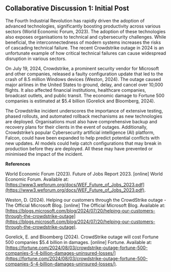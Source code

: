 ## Collaborative Discussion 1: Initial Post

The Fourth Industrial Revolution has rapidly driven the adoption of advanced technologies, significantly boosting productivity across various sectors (World Economic Forum, 2023). The adoption of these technologies also exposes organisations to technical and cybersecurity challenges. While beneficial, the interconnectedness of modern systems increases the risks of cascading technical failure. The recent Crowdstrike outage in 2024 is an unfortunate example of how critical technical failures can cause widespread disruption in various sectors.

  

On July 19, 2024, Crowdstrike, a prominent security vendor for Microsoft and other companies, released a faulty configuration update that led to the crash of 8.5 million Windows devices (Weston, 2024). The outage caused major airlines in the United States to ground, delay, and cancel over 10,000 flights. It also affected financial institutions, healthcare companies, broadcast outlets, and public transit. The economic damage to Fortune 500 companies is estimated at $5.4 billion (Gorelick and Bloomberg, 2024).

  

The Crowdstrike incident underscores the importance of extensive testing, phased rollouts, and automated rollback mechanisms as new technologies are deployed. Organisations must also have comprehensive backup and recovery plans for their clients in the event of outages. Additionally, Crowdstrike’s popular Cybersecurity artificial intelligence (AI) platform, Falcon, could have been expanded to help predict potential conflicts with new updates. AI models could help catch configurations that may break in production before they are deployed. All these may have prevented or minimised the impact of the incident.

  

**References**

World Economic Forum (2023). Future of Jobs Report 2023. [online] World Economic Forum. Available at: [https://www3.weforum.org/docs/WEF_Future_of_Jobs_2023.pdf](https://www3.weforum.org/docs/WEF_Future_of_Jobs_2023.pdf).  
  
Weston, D. (2024). Helping our customers through the CrowdStrike outage - The Official Microsoft Blog. [online] The Official Microsoft Blog. Available at: [https://blogs.microsoft.com/blog/2024/07/20/helping-our-customers-through-the-crowdstrike-outage](https://blogs.microsoft.com/blog/2024/07/20/helping-our-customers-through-the-crowdstrike-outage).  
  
Gorelick, E. and Bloomberg (2024). CrowdStrike outage will cost Fortune 500 companies $5.4 billion in damages. [online] Fortune. Available at: [https://fortune.com/2024/08/03/crowdstrike-outage-fortune-500-companies-5-4-billion-damages-uninsured-losses/](https://fortune.com/2024/08/03/crowdstrike-outage-fortune-500-companies-5-4-billion-damages-uninsured-losses/).